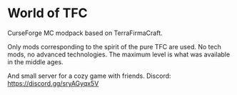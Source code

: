 # World of TFC

CurseForge MC modpack based on TerraFirmaCraft.

Only mods corresponding to the spirit of the pure TFC are used.
No tech mods, no advanced technologies. The maximum level is what was available in the middle ages.

And small server for a cozy game with friends.
Discord: https://discord.gg/sryAGyqx5V
